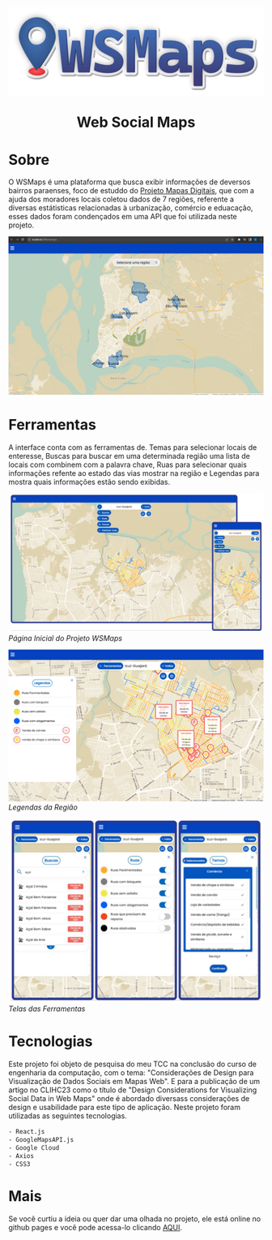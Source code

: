 <h1>
    <img src="src/assets/readme/WSMaps-logo.png">
    <p align="center"> Web Social Maps</p>
</h1>

# Sobre 
O WSMaps é uma plataforma que busca exibir informações de deversos bairros paraenses, foco de estuddo do <a href="https://www.biblio.campusananindeua.ufpa.br/index.php/conteudo-do-menu-superior/797-mapas-digitais">Projeto Mapas Digitais</a>, que com a ajuda dos moradores locais coletou dados de 7 regiões,  referente a diversas estátisticas relacionadas à urbanização, comércio e eduacação, esses dados foram condençados em uma API que foi utilizada neste projeto.

<img src="src/assets/readme/WSMaps-demo.gif">

# Ferramentas 
A interface conta com as ferramentas de. Temas para selecionar locais de enteresse, Buscas para buscar em uma determinada região uma lista de locais com combinem com a palavra chave, Ruas para selecionar quais informações refente ao estado das vias mostrar na região e Legendas para mostra quais informações estão sendo exibidas.

<!-- <img src="src/assets/readme/tela5.png" alt="pagina-inicial" title="Página Inicial"> -->

![Pagina Inicial](src/assets/readme/tela5.png)
*Página Inicial do Projeto WSMaps*

![Legendas da Região](src/assets/readme/tela1.png)
*Legendas da Região*

![Telas das Ferramentas](src/assets/readme/tela3.png)
*Telas das Ferramentas*

# Tecnologias
Este projeto foi objeto de pesquisa do meu TCC na conclusão do curso de engenharia da computação, com o tema: "Considerações de Design para Visualização de Dados Sociais em Mapas Web". E para a publicação de um artigo no CLIHC23 como o título de "Design Considerations for Visualizing Social Data in Web Maps" onde é abordado diversass considerações de design e usabilidade para este tipo de aplicação. Neste projeto foram utilizadas as seguintes tecnologias.

    - React.js
    - GoogleMapsAPI.js
    - Google Cloud
    - Axios
    - CSS3

# Mais
Se você curtiu a ideia ou quer dar uma olhada no projeto, ele está online no github pages e você pode acessa-lo clicando <a href="https://imfernandes23.github.io/wsmaps/">AQUI</a>.

